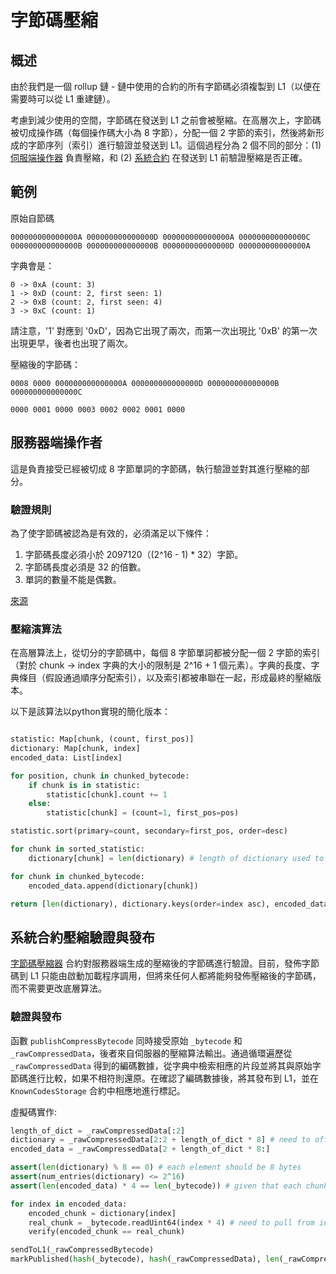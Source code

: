  <!-- 翻譯時間：2024/3/5 -->
# 字節碼壓縮

## 概述

由於我們是一個 rollup 鏈 - 鏈中使用的合約的所有字節碼必須複製到 L1（以便在需要時可以從 L1 重建鏈）。

考慮到減少使用的空間，字節碼在發送到 L1 之前會被壓縮。在高層次上，字節碼被切成操作碼（每個操作碼大小為 8 字節），分配一個 2 字節的索引，然後將新形成的字節序列（索引）進行驗證並發送到 L1。這個過程分為 2 個不同的部分：(1) [伺服端操作器](https://github.com/matter-labs/zksync-era/blob/main/core/lib/utils/src/bytecode.rs#L31) 負責壓縮，和 (2) [系統合約](https://github.com/matter-labs/era-system-contracts/blob/main/contracts/Compressor.sol) 在發送到 L1 前驗證壓縮是否正確。

## 範例

原始自節碼

```
000000000000000A 000000000000000D 000000000000000A 000000000000000C
000000000000000B 000000000000000B 000000000000000D 000000000000000A
```

字典會是：

```
0 -> 0xA (count: 3)
1 -> 0xD (count: 2, first seen: 1)
2 -> 0xB (count: 2, first seen: 4)
3 -> 0xC (count: 1)
```

請注意，'1' 對應到 '0xD'，因為它出現了兩次，而第一次出現比 '0xB' 的第一次出現更早，後者也出現了兩次。

壓縮後的字節碼：

```
0008 0000 000000000000000A 000000000000000D 000000000000000B 000000000000000C

0000 0001 0000 0003 0002 0002 0001 0000
```

## 服務器端操作者

這是負責接受已經被切成 8 字節單詞的字節碼，執行驗證並對其進行壓縮的部分。

### 驗證規則

為了使字節碼被認為是有效的，必須滿足以下條件：

1. 字節碼長度必須小於 2097120（(2^16 - 1) \* 32）字節。
2. 字節碼長度必須是 32 的倍數。
3. 單詞的數量不能是偶數。

[來源](https://github.com/matter-labs/zksync-era/blob/main/core/lib/utils/src/bytecode.rs#L133)

### 壓縮演算法

在高層算法上，從切分的字節碼中，每個 8 字節單詞都被分配一個 2 字節的索引（對於 chunk → index 字典的大小的限制是 2^16 + 1 個元素）。字典的長度、字典條目（假設通過順序分配索引），以及索引都被串聯在一起，形成最終的壓縮版本。

以下是該算法以python實現的簡化版本：

```python

statistic: Map[chunk, (count, first_pos)]
dictionary: Map[chunk, index]
encoded_data: List[index]

for position, chunk in chunked_bytecode:
    if chunk is in statistic:
        statistic[chunk].count += 1
    else:
        statistic[chunk] = (count=1, first_pos=pos)

statistic.sort(primary=count, secondary=first_pos, order=desc)

for chunk in sorted_statistic:
    dictionary[chunk] = len(dictionary) # length of dictionary used to keep track of index

for chunk in chunked_bytecode:
    encoded_data.append(dictionary[chunk])

return [len(dictionary), dictionary.keys(order=index asc), encoded_data]
```

## 系統合約壓縮驗證與發布

[字節碼壓縮器](https://github.com/matter-labs/era-system-contracts/blob/main/contracts/Compressor.sol) 合約對服務器端生成的壓縮後的字節碼進行驗證。目前，發佈字節碼到 L1 只能由啟動加載程序調用，但將來任何人都將能夠發佈壓縮後的字節碼，而不需要更改底層算法。

### 驗證與發布

函數 `publishCompressBytecode` 同時接受原始 `_bytecode` 和 `_rawCompressedData`，後者來自伺服器的壓縮算法輸出。通過循環遍歷從 `_rawCompressedData` 得到的編碼數據，從字典中檢索相應的片段並將其與原始字節碼進行比較，如果不相符則還原。在確認了編碼數據後，將其發布到 L1，並在 `KnownCodesStorage` 合約中相應地進行標記。


虛擬碼實作:

```python
length_of_dict = _rawCompressedData[:2]
dictionary = _rawCompressedData[2:2 + length_of_dict * 8] # need to offset by bytes used to store length (2) and multiply by 8 for chunk size
encoded_data = _rawCompressedData[2 + length_of_dict * 8:]

assert(len(dictionary) % 8 == 0) # each element should be 8 bytes
assert(num_entries(dictionary) <= 2^16)
assert(len(encoded_data) * 4 == len(_bytecode)) # given that each chunk is 8 bytes and each index is 2 bytes they should differ by a factor of 4

for index in encoded_data:
    encoded_chunk = dictionary[index]
    real_chunk = _bytecode.readUint64(index * 4) # need to pull from index * 4 to account for difference in element size
    verify(encoded_chunk == real_chunk)

sendToL1(_rawCompressedBytecode)
markPublished(hash(_bytecode), hash(_rawCompressedData), len(_rawCompressedData))
```
